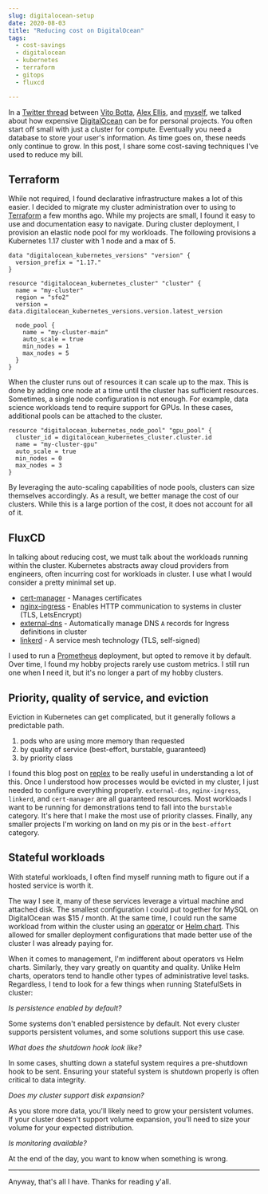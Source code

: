 ```yaml
---
slug: digitalocean-setup
date: 2020-08-03
title: "Reducing cost on DigitalOcean"
tags:
  - cost-savings
  - digitalocean
  - kubernetes
  - terraform
  - gitops
  - fluxcd

---
```


In a [Twitter thread] between [Vito Botta], [Alex Ellis], and [myself], 
we talked about how expensive [DigitalOcean] can be for personal projects.
You often start off small with just a cluster for compute.
Eventually you need a database to store your user's information.
As time goes on, these needs only continue to grow.
In this post, I share some cost-saving techniques I've used to reduce my bill.

<!--more-->

## Terraform

While not required, I found declarative infrastructure makes a lot of this easier.
I decided to migrate my cluster administration over to using to [Terraform] a few months ago.
While my projects are small, I found it easy to use and documentation easy to navigate.
During cluster deployment, I provision an elastic node pool for my workloads.
The following provisions a Kubernetes 1.17 cluster with 1 node and a max of 5. 

```hcl-terraform
data "digitalocean_kubernetes_versions" "version" {
  version_prefix = "1.17."
}

resource "digitalocean_kubernetes_cluster" "cluster" {
  name = "my-cluster"
  region = "sfo2"
  version = data.digitalocean_kubernetes_versions.version.latest_version

  node_pool {
    name = "my-cluster-main"
    auto_scale = true
    min_nodes = 1
    max_nodes = 5
  }
}
```

When the cluster runs out of resources it can scale up to the max.
This is done by adding one node at a time until the cluster has sufficient resources.
Sometimes, a single node configuration is not enough.
For example, data science workloads tend to require support for GPUs.
In these cases, additional pools can be attached to the cluster.

```hcl-terraform
resource "digitalocean_kubernetes_node_pool" "gpu_pool" {
  cluster_id = digitalocean_kubernetes_cluster.cluster.id
  name = "my-cluster-gpu"
  auto_scale = true
  min_nodes = 0
  max_nodes = 3
}
```

By leveraging the auto-scaling capabilities of node pools, clusters can size themselves accordingly.
As a result, we better manage the cost of our clusters.
While this is a large portion of the cost, it does not account for all of it.   

## FluxCD

In talking about reducing cost, we must talk about the workloads running within the cluster.
Kubernetes abstracts away cloud providers from engineers, often incurring cost for workloads in cluster.
I use what I would consider a pretty minimal set up.

* [cert-manager] - Manages certificates
* [nginx-ingress] - Enables HTTP communication to systems in cluster (TLS, LetsEncrypt)
* [external-dns] - Automatically manage DNS `A` records for Ingress definitions in cluster
* [linkerd] - A service mesh technology (TLS, self-signed)

I used to run a [Prometheus] deployment, but opted to remove it by default.
Over time, I found my hobby projects rarely use custom metrics.
I still run one when I need it, but it's no longer a part of my hobby clusters.

## Priority, quality of service, and eviction

Eviction in Kubernetes can get complicated, but it generally follows a predictable path.

1. pods who are using more memory than requested
1. by quality of service (best-effort, burstable, guaranteed)
1. by priority class

I found this blog post on [replex](https://www.replex.io/blog/everything-you-need-to-know-about-kubernetes-quality-of-service-qos-classes) to be really useful in understanding a lot of this.
Once I understood how processes would be evicted in my cluster, I just needed to configure everything properly.
`external-dns`, `nginx-ingress`, `linkerd`, and `cert-manager` are all guaranteed resources.
Most workloads I want to be running for demonstrations tend to fall into the `burstable` category.
It's here that I make the most use of priority classes.
Finally, any smaller projects I'm working on land on my pis or in the `best-effort` category. 

## Stateful workloads

With stateful workloads, I often find myself running math to figure out if a hosted service is worth it.

The way I see it, many of these services leverage a virtual machine and attached disk.
The smallest configuration I could put together for MySQL on DigitalOcean was $15 / month.
At the same time, I could run the same workload from within the cluster using an [operator] or [Helm chart].
This allowed for smaller deployment configurations that made better use of the cluster I was already paying for.

When it comes to management, I'm indifferent about operators vs Helm charts.
Similarly, they vary greatly on quantity and quality.
Unlike Helm charts, operators tend to handle other types of administrative level tasks.
Regardless, I tend to look for a few things when running StatefulSets in cluster:

_Is persistence enabled by default?_

Some systems don't enabled persistence by default.
Not every cluster supports persistent volumes, and some solutions support this use case.

_What does the shutdown hook look like?_

In some cases, shutting down a stateful system requires a pre-shutdown hook to be sent.
Ensuring your stateful system is shutdown properly is often critical to data integrity.

_Does my cluster support disk expansion?_

As you store more data, you'll likely need to grow your persistent volumes.
If your cluster doesn't support volume expansion, you'll need to size your volume for your expected distribution. 

_Is monitoring available?_

At the end of the day, you want to know when something is wrong.

---

Anyway, that's all I have.
Thanks for reading y'all.

[Twitter thread]: https://twitter.com/_mjpitz_/status/1290258134590603269
[Vito Botta]: https://twitter.com/vitobotta
[Alex Ellis]: https://twitter.com/alexellisuk
[myself]: https://twitter.com/_mjpitz_
[DigitalOcean]: https://digitalocean.com/
[Terraform]: https://www.terraform.io/
[Kubernetes]: https://kubernetes.io/
[FluxCD]: https://fluxcd.io/
[cert-manager]: https://cert-manager.io/
[nginx-ingress]: https://kubernetes.github.io/ingress-nginx/
[external-dns]: https://github.com/kubernetes-sigs/external-dns
[linkerd]: https://linkerd.io/
[Prometheus]: https://prometheus.io/
[operator]: https://kubernetes.io/docs/concepts/extend-kubernetes/operator/
[Helm chart]: https://helm.sh/
